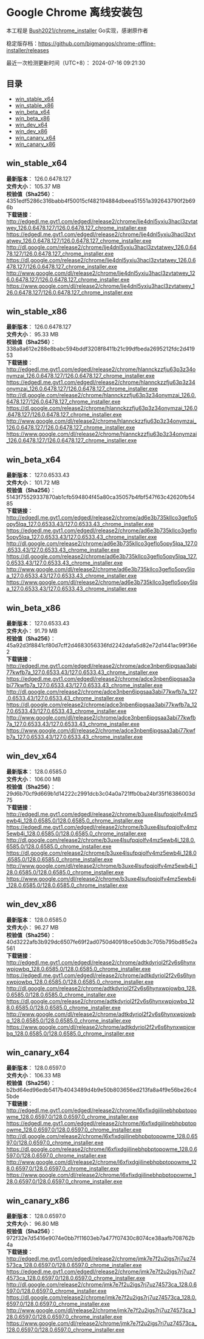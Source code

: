 # Google Chrome 离线安装包
本工程是 [Bush2021/chrome_installer](https://github.com/Bush2021/chrome_installer) Go实现，感谢原作者

稳定版存档：<https://github.com/bigmangos/chrome-offline-installer/releases>

最近一次检测更新时间（UTC+8）：
2024-07-16 09:21:30

## 目录
* [win_stable_x64](https://github.com/bigmangos/chrome-offline-installer?tab=readme-ov-file#win_stable_x64)
* [win_stable_x86](https://github.com/bigmangos/chrome-offline-installer?tab=readme-ov-file#win_stable_x86)
* [win_beta_x64](https://github.com/bigmangos/chrome-offline-installer?tab=readme-ov-file#win_beta_x64)
* [win_beta_x86](https://github.com/bigmangos/chrome-offline-installer?tab=readme-ov-file#win_beta_x86)
* [win_dev_x64](https://github.com/bigmangos/chrome-offline-installer?tab=readme-ov-file#win_dev_x64)
* [win_dev_x86](https://github.com/bigmangos/chrome-offline-installer?tab=readme-ov-file#win_dev_x86)
* [win_canary_x64](https://github.com/bigmangos/chrome-offline-installer?tab=readme-ov-file#win_canary_x64)
* [win_canary_x86](https://github.com/bigmangos/chrome-offline-installer?tab=readme-ov-file#win_canary_x86)

## win_stable_x64
**最新版本**： 126.0.6478.127  
**文件大小**： 105.37 MB  
**校验值（Sha256）**： 4351edf5286c316babb4f50015cf482194884dbeea51551a392643790f2b696b  
**下载链接**：
http://edgedl.me.gvt1.com/edgedl/release2/chrome/lje4dnl5yxiu3hacl3zvtatwey_126.0.6478.127/126.0.6478.127_chrome_installer.exe
https://edgedl.me.gvt1.com/edgedl/release2/chrome/lje4dnl5yxiu3hacl3zvtatwey_126.0.6478.127/126.0.6478.127_chrome_installer.exe
http://dl.google.com/release2/chrome/lje4dnl5yxiu3hacl3zvtatwey_126.0.6478.127/126.0.6478.127_chrome_installer.exe
https://dl.google.com/release2/chrome/lje4dnl5yxiu3hacl3zvtatwey_126.0.6478.127/126.0.6478.127_chrome_installer.exe
http://www.google.com/dl/release2/chrome/lje4dnl5yxiu3hacl3zvtatwey_126.0.6478.127/126.0.6478.127_chrome_installer.exe
https://www.google.com/dl/release2/chrome/lje4dnl5yxiu3hacl3zvtatwey_126.0.6478.127/126.0.6478.127_chrome_installer.exe
## win_stable_x86
**最新版本**： 126.0.6478.127  
**文件大小**： 95.33 MB  
**校验值（Sha256）**： 338a8a612e288e8babc594bddf3208f8411b21c99dfbeda2695212fdc2d41953  
**下载链接**：
http://edgedl.me.gvt1.com/edgedl/release2/chrome/hlannckzzfju63p3z34onymzai_126.0.6478.127/126.0.6478.127_chrome_installer.exe
https://edgedl.me.gvt1.com/edgedl/release2/chrome/hlannckzzfju63p3z34onymzai_126.0.6478.127/126.0.6478.127_chrome_installer.exe
http://dl.google.com/release2/chrome/hlannckzzfju63p3z34onymzai_126.0.6478.127/126.0.6478.127_chrome_installer.exe
https://dl.google.com/release2/chrome/hlannckzzfju63p3z34onymzai_126.0.6478.127/126.0.6478.127_chrome_installer.exe
http://www.google.com/dl/release2/chrome/hlannckzzfju63p3z34onymzai_126.0.6478.127/126.0.6478.127_chrome_installer.exe
https://www.google.com/dl/release2/chrome/hlannckzzfju63p3z34onymzai_126.0.6478.127/126.0.6478.127_chrome_installer.exe
## win_beta_x64
**最新版本**： 127.0.6533.43  
**文件大小**： 101.72 MB  
**校验值（Sha256）**： 5143f75529337870ab1cfb594804f45a80ca35057b4fbf547f63c42620fb5485  
**下载链接**：
http://edgedl.me.gvt1.com/edgedl/release2/chrome/ad6e3b735kllco3geflo5opy5lqa_127.0.6533.43/127.0.6533.43_chrome_installer.exe
https://edgedl.me.gvt1.com/edgedl/release2/chrome/ad6e3b735kllco3geflo5opy5lqa_127.0.6533.43/127.0.6533.43_chrome_installer.exe
http://dl.google.com/release2/chrome/ad6e3b735kllco3geflo5opy5lqa_127.0.6533.43/127.0.6533.43_chrome_installer.exe
https://dl.google.com/release2/chrome/ad6e3b735kllco3geflo5opy5lqa_127.0.6533.43/127.0.6533.43_chrome_installer.exe
http://www.google.com/dl/release2/chrome/ad6e3b735kllco3geflo5opy5lqa_127.0.6533.43/127.0.6533.43_chrome_installer.exe
https://www.google.com/dl/release2/chrome/ad6e3b735kllco3geflo5opy5lqa_127.0.6533.43/127.0.6533.43_chrome_installer.exe
## win_beta_x86
**最新版本**： 127.0.6533.43  
**文件大小**： 91.79 MB  
**校验值（Sha256）**： 45a92d3f8841cf80d7cff2d4683056336fd2242dafa5d82e72d1441ac99f36e2  
**下载链接**：
http://edgedl.me.gvt1.com/edgedl/release2/chrome/adce3nben6ipgsaa3abi77kwfb7a_127.0.6533.43/127.0.6533.43_chrome_installer.exe
https://edgedl.me.gvt1.com/edgedl/release2/chrome/adce3nben6ipgsaa3abi77kwfb7a_127.0.6533.43/127.0.6533.43_chrome_installer.exe
http://dl.google.com/release2/chrome/adce3nben6ipgsaa3abi77kwfb7a_127.0.6533.43/127.0.6533.43_chrome_installer.exe
https://dl.google.com/release2/chrome/adce3nben6ipgsaa3abi77kwfb7a_127.0.6533.43/127.0.6533.43_chrome_installer.exe
http://www.google.com/dl/release2/chrome/adce3nben6ipgsaa3abi77kwfb7a_127.0.6533.43/127.0.6533.43_chrome_installer.exe
https://www.google.com/dl/release2/chrome/adce3nben6ipgsaa3abi77kwfb7a_127.0.6533.43/127.0.6533.43_chrome_installer.exe
## win_dev_x64
**最新版本**： 128.0.6585.0  
**文件大小**： 106.00 MB  
**校验值（Sha256）**： 29d6b70cf9d669b1d14222c2991dcb3c04a0a721ffb0ba24bf35f16386003d75  
**下载链接**：
http://edgedl.me.gvt1.com/edgedl/release2/chrome/b3uxe4lsufpqjolfv4mz5ewb4i_128.0.6585.0/128.0.6585.0_chrome_installer.exe
https://edgedl.me.gvt1.com/edgedl/release2/chrome/b3uxe4lsufpqjolfv4mz5ewb4i_128.0.6585.0/128.0.6585.0_chrome_installer.exe
http://dl.google.com/release2/chrome/b3uxe4lsufpqjolfv4mz5ewb4i_128.0.6585.0/128.0.6585.0_chrome_installer.exe
https://dl.google.com/release2/chrome/b3uxe4lsufpqjolfv4mz5ewb4i_128.0.6585.0/128.0.6585.0_chrome_installer.exe
http://www.google.com/dl/release2/chrome/b3uxe4lsufpqjolfv4mz5ewb4i_128.0.6585.0/128.0.6585.0_chrome_installer.exe
https://www.google.com/dl/release2/chrome/b3uxe4lsufpqjolfv4mz5ewb4i_128.0.6585.0/128.0.6585.0_chrome_installer.exe
## win_dev_x86
**最新版本**： 128.0.6585.0  
**文件大小**： 96.27 MB  
**校验值（Sha256）**： 40d3222afb3b929dc6507fe69f2ad0750d40918ce50db3c705b795bd85e2a561  
**下载链接**：
http://edgedl.me.gvt1.com/edgedl/release2/chrome/adtkdyriol2f2v6s6hynxwpjowbq_128.0.6585.0/128.0.6585.0_chrome_installer.exe
https://edgedl.me.gvt1.com/edgedl/release2/chrome/adtkdyriol2f2v6s6hynxwpjowbq_128.0.6585.0/128.0.6585.0_chrome_installer.exe
http://dl.google.com/release2/chrome/adtkdyriol2f2v6s6hynxwpjowbq_128.0.6585.0/128.0.6585.0_chrome_installer.exe
https://dl.google.com/release2/chrome/adtkdyriol2f2v6s6hynxwpjowbq_128.0.6585.0/128.0.6585.0_chrome_installer.exe
http://www.google.com/dl/release2/chrome/adtkdyriol2f2v6s6hynxwpjowbq_128.0.6585.0/128.0.6585.0_chrome_installer.exe
https://www.google.com/dl/release2/chrome/adtkdyriol2f2v6s6hynxwpjowbq_128.0.6585.0/128.0.6585.0_chrome_installer.exe
## win_canary_x64
**最新版本**： 128.0.6597.0  
**文件大小**： 106.33 MB  
**校验值（Sha256）**： b2bd64ed96edb5417b4043489d4b9e50b803656ed213fa8a4f9e56be26c45bde  
**下载链接**：
http://edgedl.me.gvt1.com/edgedl/release2/chrome/l6xfixdgjilinebhpbptopowme_128.0.6597.0/128.0.6597.0_chrome_installer.exe
https://edgedl.me.gvt1.com/edgedl/release2/chrome/l6xfixdgjilinebhpbptopowme_128.0.6597.0/128.0.6597.0_chrome_installer.exe
http://dl.google.com/release2/chrome/l6xfixdgjilinebhpbptopowme_128.0.6597.0/128.0.6597.0_chrome_installer.exe
https://dl.google.com/release2/chrome/l6xfixdgjilinebhpbptopowme_128.0.6597.0/128.0.6597.0_chrome_installer.exe
http://www.google.com/dl/release2/chrome/l6xfixdgjilinebhpbptopowme_128.0.6597.0/128.0.6597.0_chrome_installer.exe
https://www.google.com/dl/release2/chrome/l6xfixdgjilinebhpbptopowme_128.0.6597.0/128.0.6597.0_chrome_installer.exe
## win_canary_x86
**最新版本**： 128.0.6597.0  
**文件大小**： 96.80 MB  
**校验值（Sha256）**： 972f32e7d5416e9074e0bb7f11603eb7a477f07430c8074ce38aafb708762b4a  
**下载链接**：
http://edgedl.me.gvt1.com/edgedl/release2/chrome/jmk7e7f2u2igs7rj7uz74573ca_128.0.6597.0/128.0.6597.0_chrome_installer.exe
https://edgedl.me.gvt1.com/edgedl/release2/chrome/jmk7e7f2u2igs7rj7uz74573ca_128.0.6597.0/128.0.6597.0_chrome_installer.exe
http://dl.google.com/release2/chrome/jmk7e7f2u2igs7rj7uz74573ca_128.0.6597.0/128.0.6597.0_chrome_installer.exe
https://dl.google.com/release2/chrome/jmk7e7f2u2igs7rj7uz74573ca_128.0.6597.0/128.0.6597.0_chrome_installer.exe
http://www.google.com/dl/release2/chrome/jmk7e7f2u2igs7rj7uz74573ca_128.0.6597.0/128.0.6597.0_chrome_installer.exe
https://www.google.com/dl/release2/chrome/jmk7e7f2u2igs7rj7uz74573ca_128.0.6597.0/128.0.6597.0_chrome_installer.exe
